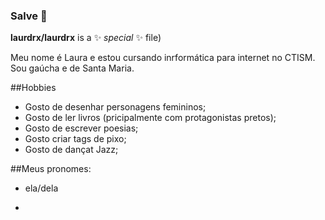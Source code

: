 ### Salve 👋

**laurdrx/laurdrx** is a ✨ _special_ ✨ file)

Meu nome é Laura e estou cursando inrformática para internet  no CTISM.
Sou gaúcha e de Santa Maria.

##Hobbies
* Gosto de desenhar personagens femininos;
* Gosto de ler livros (pricipalmente com protagonistas pretos);
* Gosto de escrever poesias;
* Gosto  criar tags de pixo;
* Gosto de dançat Jazz;

##Meus pronomes:
* ela/dela
-

